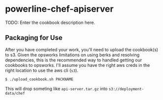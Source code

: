 # powerline-chef-apiserver

TODO: Enter the cookbook description here.

## Packaging for Use

After you have completed your work, you'll need to upload the cookbook(s) to s3. Given the opsworks limitations on using berks and resolving dependencies, this is the recommended way to handled getting our cookbooks to opsworks. 
I'll assume you have the right aws creds in the right location to use the aws cli (`s3`).

```bash
$ ./upload_cookbook.sh PACKNAME
```

This will drop someting like `api-server.tar.gz` into `s3://deployment-data/chef`
